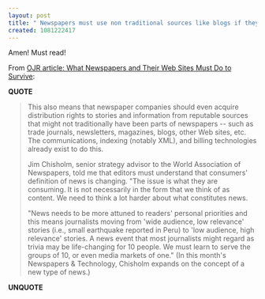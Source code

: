 ```yaml
---
layout: post
title: " Newspapers must use non traditional sources like blogs if they are to survive"
created: 1081222417
---
```

Amen! Must read!

From <a href="http://www.ojr.org/ojr/business/1078349998.php">OJR article: What Newspapers and Their Web Sites&nbsp;Must Do to Survive</a>:
<p><strong>QUOTE</strong></p><blockquote>This also means that newspaper companies should even acquire distribution rights to stories and information from reputable sources that might not traditionally have been parts of newspapers --&#160;such as trade journals, newsletters, magazines, blogs, other Web sites, etc. The communications, indexing (notably XML), and billing technologies already exist to do this.

Jim Chisholm, senior strategy advisor to the World Association of Newspapers, told me that editors must understand that consumers' definition of news is changing. "The issue is what they are consuming. It is not necessarily in the form that we think of as content. We need to think a lot harder about what constitutes news.

"News needs to be more attuned to readers' personal priorities and this means journalists moving from 'wide audience, low relevance' stories (i.e., small earthquake reported in Peru) to 'low audience, high relevance' stories. A news event that most journalists might regard as trivia may be life-changing for 10 people. We must learn to serve the groups of 10, or even media markets of one." (In this month's Newspapers &#38; Technology, Chisholm expands on the concept of a new type of news.)</blockquote><p><strong>UNQUOTE</strong></p>

